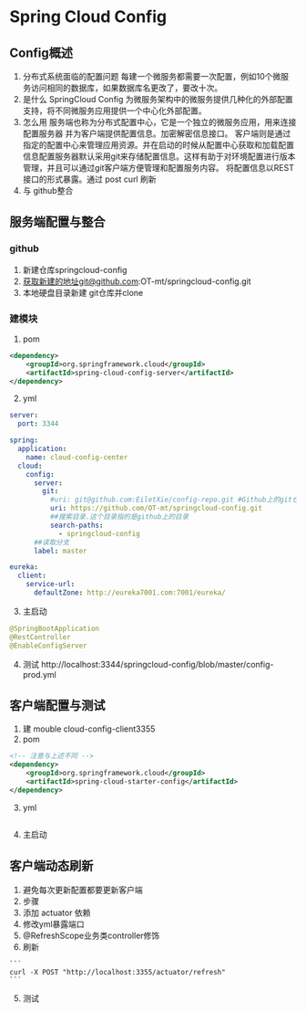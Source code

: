 # Spring Cloud Config
## Config概述
1. 分布式系统面临的配置问题
每建一个微服务都需要一次配置，例如10个微服务访问相同的数据库，如果数据库名更改了，要改十次。
2. 是什么
SpringCloud Config 为微服务架构中的微服务提供几种化的外部配置支持，将不同微服务应用提供一个中心化外部配置。
3. 怎么用
服务端也称为分布式配置中心，它是一个独立的微服务应用，用来连接配置服务器 并为客户端提供配置信息。加密解密信息接口。
客户端则是通过指定的配置中心来管理应用资源。并在启动的时候从配置中心获取和加载配置信息配置服务器默认采用git来存储配置信息。这样有助于对环境配置进行版本管理，并且可以通过git客户端方便管理和配置服务内容。
将配置信息以REST接口的形式暴露。通过 post curl 刷新
4. 与 github整合
## 服务端配置与整合
### github
1. 新建仓库springcloud-config
2. 获取新建的地址git@github.com:OT-mt/springcloud-config.git
3. 本地硬盘目录新建 git仓库并clone
### 建模块
1. pom
```xml
<dependency>
    <groupId>org.springframework.cloud</groupId>
    <artifactId>spring-cloud-config-server</artifactId>
</dependency>
```
2. yml
```yml
server:
  port: 3344

spring:
  application:
    name: cloud-config-center
  cloud:
    config:
      server:
        git:
          #uri: git@github.com:EiletXie/config-repo.git #Github上的git仓库名字
          uri: https://github.com/OT-mt/springcloud-config.git
          ##搜索目录.这个目录指的是github上的目录
          search-paths:
            - springcloud-config
      ##读取分支
      label: master

eureka:
  client:
    service-url:
      defaultZone: http://eureka7001.com:7001/eureka/

```
3. 主启动
```java
@SpringBootApplication
@RestController
@EnableConfigServer
```
4. 测试
http://localhost:3344/springcloud-config/blob/master/config-prod.yml
## 客户端配置与测试
1. 建 mouble 
cloud-config-client3355
2. pom
```xml
<!-- 注意与上述不同 -->
<dependency>
    <groupId>org.springframework.cloud</groupId>
    <artifactId>spring-cloud-starter-config</artifactId>
</dependency>
```
3. yml
```yml

```
4. 主启动
## 客户端动态刷新
1. 避免每次更新配置都要更新客户端
2. 步骤
  1. 添加 actuator 依赖
  2. 修改yml暴露端口
  3. @RefreshScope业务类controller修饰
  4. 刷新

    ```
    curl -X POST "http://localhost:3355/actuator/refresh"
    ```
  5. 测试